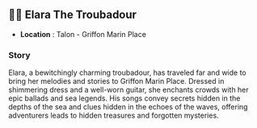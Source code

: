 ## 👨‍🌾 Elara The Troubadour

- **Location** : Talon - Griffon Marin Place

### Story

Elara, a bewitchingly charming troubadour, has traveled far and wide to bring her melodies and stories to Griffon Marin Place. Dressed in shimmering dress and a well-worn guitar, she enchants crowds with her epic ballads and sea legends. His songs convey secrets hidden in the depths of the sea and clues hidden in the echoes of the waves, offering adventurers leads to hidden treasures and forgotten mysteries.
